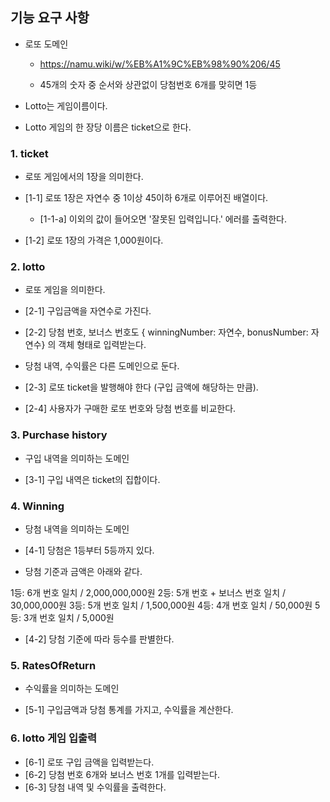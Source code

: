 ## 기능 요구 사항

- 로또 도메인

  - https://namu.wiki/w/%EB%A1%9C%EB%98%90%206/45

  - 45개의 숫자 중 순서와 상관없이 당첨번호 6개를 맞히면 1등

- Lotto는 게임이름이다.
- Lotto 게임의 한 장당 이름은 ticket으로 한다.

### 1. ticket

- 로또 게임에서의 1장을 의미한다.

- [1-1] 로또 1장은 자연수 중 1이상 45이하 6개로 이루어진 배열이다.
  - [1-1-a] 이외의 값이 들어오면 '잘못된 입력입니다.' 에러를 출력한다.
- [1-2] 로또 1장의 가격은 1,000원이다.

### 2. lotto

- 로또 게임을 의미한다.

- [2-1] 구입금액을 자연수로 가진다.
- [2-2] 당첨 번호, 보너스 번호도 { winningNumber: 자연수, bonusNumber: 자연수} 의 객체 형태로 입력받는다.

- 당첨 내역, 수익률은 다른 도메인으로 둔다.

- [2-3] 로또 ticket을 발행해야 한다 (구입 금액에 해당하는 만큼).

- [2-4] 사용자가 구매한 로또 번호와 당첨 번호를 비교한다.

### 3. Purchase history

- 구입 내역을 의미하는 도메인

- [3-1] 구입 내역은 ticket의 집합이다.

### 4. Winning

- 당첨 내역을 의미하는 도메인

- [4-1] 당첨은 1등부터 5등까지 있다.

- 당첨 기준과 금액은 아래와 같다.

1등: 6개 번호 일치 / 2,000,000,000원
2등: 5개 번호 + 보너스 번호 일치 / 30,000,000원
3등: 5개 번호 일치 / 1,500,000원
4등: 4개 번호 일치 / 50,000원
5등: 3개 번호 일치 / 5,000원

- [4-2] 당첨 기준에 따라 등수를 판별한다.

### 5. RatesOfReturn

- 수익률을 의미하는 도메인

- [5-1] 구입금액과 당첨 통계를 가지고, 수익률을 계산한다.

### 6. lotto 게임 입출력

- [6-1] 로또 구입 금액을 입력받는다.
- [6-2] 당첨 번호 6개와 보너스 번호 1개를 입력받는다.
- [6-3] 당첨 내역 및 수익률을 출력한다.
